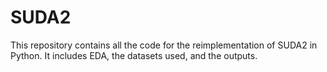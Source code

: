 # SUDA2
This repository contains all the code for the reimplementation of SUDA2 in Python. It includes EDA, the datasets used, and the outputs. 
